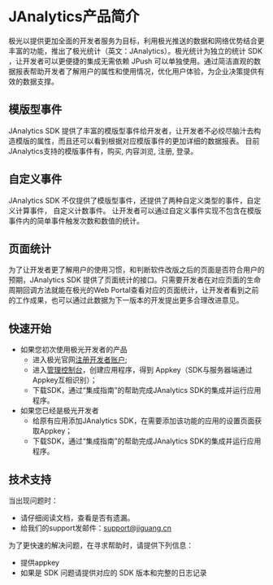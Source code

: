 # JAnalytics产品简介

极光以提供更加全面的开发者服务为目标，利用极光推送的数据和网络优势结合更丰富的功能，推出了极光统计（英文：JAnalytics）。极光统计为独立的统计 SDK ，让开发者可以更便捷的集成无需依赖 JPush 可以单独使用。通过简洁直观的数据报表帮助开发者了解用户的属性和使用情况，优化用户体验，为企业决策提供有效的数据支撑。


## 模版型事件

JAnalytics SDK 提供了丰富的模版型事件给开发者，让开发者不必绞尽脑汁去构造模版的属性，而且还可以看到根据对应模版事件的更加详细的数据报表。
目前JAnalytics支持的模版事件有，购买, 内容浏览, 注册, 登录。

## 自定义事件

JAnalytics SDK 不仅提供了模版型事件，还提供了两种自定义类型的事件，自定义计算事件， 自定义计数事件。
让开发者可以通过自定义事件实现不包含在模版事件内的简单事件触发次数和数值的统计。


## 页面统计

为了让开发者更了解用户的使用习惯，和判断软件改版之后的页面是否符合用户的预期，JAnalytics SDK 提供了页面统计的接口。只需要开发者在对应页面的生命周期回调方法就能在极光的Web Portal查看对应的页面统计，让开发者看到之前的工作成果，也可以通过此数据为下一版本的开发提出更多合理改进意见。


## 快速开始

+ 如果您初次使用极光开发者的产品
	+ 进入极光官网[注册开发者账户](https://www.jiguang.cn/accounts/register);
	+ 进入[管理控制台](https://www.jiguang.cn/dev/#/app/list)，创建应用程序，得到 Appkey（SDK与服务器端通过Appkey互相识别）；
	+ 下载SDK，通过“集成指南”的帮助完成JAnalytics SDK的集成并运行应用程序。
+ 如果您已经是极光开发者
	+ 给原有应用添加JAnalytics SDK，在需要添加该功能的应用的设置页面获取Appkey；
	+ 下载SDK，通过“集成指南”的帮助完成JAnalytics SDK的集成并运行应用程序。

## 技术支持
当出现问题时：

+ 请仔细阅读文档，查看是否有遗漏。
+ 给我们的support发邮件：[support&#64;jiguang.cn](mailto:support&#64;jiguang.cn)

为了更快速的解决问题，在寻求帮助时，请提供下列信息：

+ 提供appkey
+ 如果是 SDK 问题请提供对应的 SDK 版本和完整的日志记录
